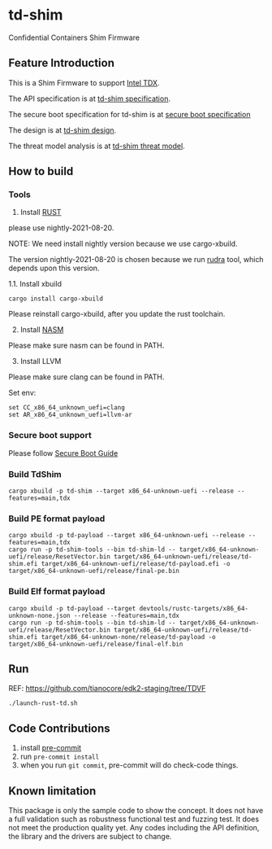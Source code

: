 # td-shim
Confidential Containers Shim Firmware

## Feature Introduction

This is a Shim Firmware to support [Intel TDX](https://software.intel.com/content/www/us/en/develop/articles/intel-trust-domain-extensions.html).

The API specification is at [td-shim specification](doc/tdshim_spec.md).

The secure boot specification for td-shim is at [secure boot specification](doc/secure_boot.md)

The design is at [td-shim design](doc/design.md).

The threat model analysis is at [td-shim threat model](doc/threat_model.md).

## How to build

### Tools

1. Install [RUST](https://www.rust-lang.org/)

please use nightly-2021-08-20.

NOTE: We need install nightly version because we use cargo-xbuild.

The version nightly-2021-08-20 is chosen because we run [rudra](https://github.com/bjorn3/Rudra.git) tool, which depends upon this version.

1.1. Install xbuild

```
cargo install cargo-xbuild
```

Please reinstall cargo-xbuild, after you update the rust toolchain.

2. Install [NASM](https://www.nasm.us/)

Please make sure nasm can be found in PATH.

3. Install LLVM

Please make sure clang can be found in PATH.

Set env:

```
set CC_x86_64_unknown_uefi=clang
set AR_x86_64_unknown_uefi=llvm-ar
```

### Secure boot support

Please follow [Secure Boot Guide](doc/secure_boot_guide.md)


### Build TdShim
```
cargo xbuild -p td-shim --target x86_64-unknown-uefi --release --features=main,tdx
```

### Build PE format payload
```
cargo xbuild -p td-payload --target x86_64-unknown-uefi --release --features=main,tdx
cargo run -p td-shim-tools --bin td-shim-ld -- target/x86_64-unknown-uefi/release/ResetVector.bin target/x86_64-unknown-uefi/release/td-shim.efi target/x86_64-unknown-uefi/release/td-payload.efi -o target/x86_64-unknown-uefi/release/final-pe.bin
```

### Build Elf format payload
```
cargo xbuild -p td-payload --target devtools/rustc-targets/x86_64-unknown-none.json --release --features=main,tdx
cargo run -p td-shim-tools --bin td-shim-ld -- target/x86_64-unknown-uefi/release/ResetVector.bin target/x86_64-unknown-uefi/release/td-shim.efi target/x86_64-unknown-none/release/td-payload -o target/x86_64-unknown-uefi/release/final-elf.bin
```

## Run
REF: https://github.com/tianocore/edk2-staging/tree/TDVF

```
./launch-rust-td.sh
```

## Code Contributions

1.  install [pre-commit](https://pre-commit.com/#install)
2.  run ```pre-commit install```
3.  when you run ```git commit```, pre-commit will do check-code things.

## Known limitation
This package is only the sample code to show the concept. It does not have a full validation such as robustness functional test and fuzzing test. It does not meet the production quality yet. Any codes including the API definition, the library and the drivers are subject to change.
